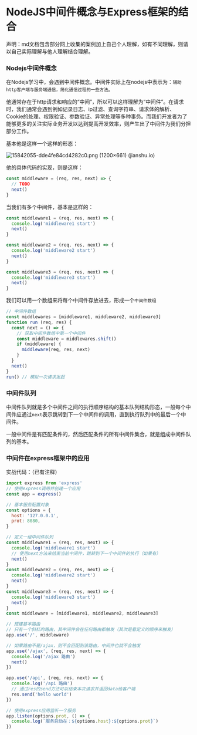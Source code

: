 # NodeJS中间件概念与Express框架的结合

声明：md文档包含部分网上收集的案例加上自己个人理解，如有不同理解，则请以自己实际理解与他人理解结合理解。

### Nodejs中间件概念

在Nodejs学习中，会遇到中间件概念。中间件实际上在nodejs中表示为：`辅助http客户端与服务端通信，简化通信过程的一些方法`。

他通常存在于http请求和响应的“中间”，所以可以这样理解为“中间件”。在请求时，我们通常会遇到例如记录日志、ip过滤、查询字符串、请求体的解析、Cookie的处理、权限验证、参数验证、异常处理等多种事务。而我们开发者为了能够更多的关注实际业务开发以达到提高开发效率，则产生出了中间件为我们分担部分工作。

基本他是这样一个这样的形态：

![15842055-dde4fe84cd4282c0.png (1200×661) (jianshu.io)](https://upload-images.jianshu.io/upload_images/15842055-dde4fe84cd4282c0.png?imageMogr2/auto-orient/strip|imageView2/2/w/1200/format/webp)

他的具体代码的实现，则是这样：

```js
const middleware = (req, res, next) => {
  // TODO
  next()
}
```

当我们有多个中间件，基本是这样的：

```js
const middleware1 = (req, res, next) => {
  console.log('middleware1 start')
  next()
}

const middleware2 = (req, res, next) => {
  console.log('middleware2 start')
  next()
}

const middleware3 = (req, res, next) => {
  console.log('middleware3 start')
  next()
}
```

我们可以用一个数组来将每个中间件存放进去，形成一个`中间件数组`

```js
// 中间件数组
const middlewares = [middleware1, middleware2, middleware3]
function run (req, res) {
  const next = () => {
    // 获取中间件数组中第一个中间件
    const middleware = middlewares.shift()
    if (middleware) {
      middleware(req, res, next)
    }
  }
  next()
}
run() // 模拟一次请求发起
```

### 中间件队列

中间件队列就是多个中间件之间的执行顺序结构的基本队列结构形态，一般每个中间件应通过`next`表示跳转到下一个中间件的调用，直到执行队列中的最后一个中间件。

一般中间件是有匹配条件的，然后匹配条件的所有中间件集合，就是组成中间件队列的基本。

### 中间件在express框架中的应用

实战代码：（已有注释）

```js
import express from 'express'
// 使用express调用并创建一个应用
const app = express()

// 基本服务配置对象
const options = {
  host: '127.0.0.1',
  prot: 8080,
}

// 定义一组中间件队列
const middleware1 = (req, res, next) => {
  console.log('middleware1 start')
  // 使用next方法来结束当前中间件，跳转到下一个中间件的执行（如果有）
  next()
}
const middleware2 = (req, res, next) => {
  console.log('middleware2 start')
  next()
}
const middleware3 = (req, res, next) => {
  console.log('middleware3 start')
  next()
}
const middleware = [middleware1, middleware2, middleware3]

// 搭建基本路由
// 只有一个斜杠的路由，其中间件会在任何路由都触发（其次是看定义的顺序来触发）
app.use('/', middleware)

// 如果路由不是/ajax，则不会匹配到该路由，中间件也就不会触发
app.use('/ajax', (req, res, next) => {
  console.log('/ajax 路由')
  next()
})

app.use('/api', (req, res, next) => {
  console.log('/api 路由')
  // 通过res的send方法可以结束本次请求并返回data给客户端
  res.send('hello world')
})

// 使用express应用监听一个服务
app.listen(options.prot, () => {
  console.log(`服务启动在：${options.host}:${options.prot}`)
})
```

